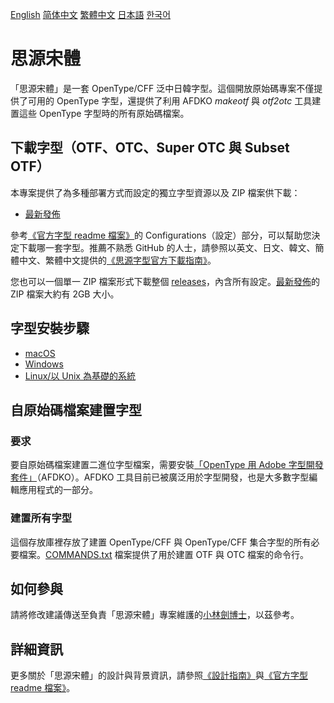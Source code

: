 [English](https://github.com/adobe-fonts/source-han-serif/) [简体中文](README-CN.md) [繁體中文](README-TW.md) [日本語](README-JP.md) [한국어](README-KR.md)

# 思源宋體

「思源宋體」是一套 OpenType/CFF 泛中日韓字型。這個開放原始碼專案不僅提供了可用的 OpenType 字型，還提供了利用 AFDKO *makeotf* 與 *otf2otc* 工具建置這些 OpenType 字型時的所有原始碼檔案。

## 下載字型（OTF、OTC、Super OTC 與 Subset OTF）

本專案提供了為多種部署方式而設定的獨立字型資源以及 ZIP 檔案供下載：

* [最新發佈](https://github.com/adobe-fonts/source-han-serif/tree/release)

參考[《官方字型 readme 檔案》](https://github.com/adobe-fonts/source-han-serif/raw/release/SourceHanSerifReadMe.pdf)的 Configurations（設定）部分，可以幫助您決定下載哪一套字型。推薦不熟悉 GitHub 的人士，請參照以英文、日文、韓文、簡體中文、繁體中文提供的[《思源字型官方下載指南》](https://github.com/adobe-fonts/source-han-serif/raw/release/download-guide-source-han.pdf)。

您也可以一個單一 ZIP 檔案形式下載整個 [releases](../../releases)，內含所有設定。[最新發佈](../../releases/latest)的 ZIP 檔案大約有 2GB 大小。

## 字型安裝步驟

* [macOS](https://support.apple.com/en-us/HT201749)
* [Windows](https://www.microsoft.com/en-us/Typography/TrueTypeInstall.aspx)
* [Linux/以 Unix 為基礎的系統](https://github.com/adobe-fonts/source-code-pro/issues/17#issuecomment-8967116)

## 自原始碼檔案建置字型

### 要求

要自原始碼檔案建置二進位字型檔案，需要安裝[「OpenType 用 Adobe 字型開發套件」](http://www.adobe.com/devnet/opentype/afdko.html)（AFDKO）。AFDKO 工具目前已被廣泛用於字型開發，也是大多數字型編輯應用程式的一部分。

### 建置所有字型

這個存放庫裡存放了建置 OpenType/CFF 與 OpenType/CFF 集合字型的所有必要檔案。[COMMANDS.txt](COMMANDS.txt) 檔案提供了用於建置 OTF 與 OTC 檔案的命令行。

## 如何參與

請將修改建議傳送至負責「思源宋體」專案維護的[小林劍博士](mailto:lunde@adobe.com?subject=[GitHub]%20Source%20Han%20Serif)，以茲參考。

## 詳細資訊

更多關於「思源宋體」的設計與背景資訊，請參照[《設計指南》](https://github.com/adobe-fonts/source-han-serif/raw/release/SourceHanSerifDesignGuide.pdf)與[《官方字型 readme 檔案》](https://github.com/adobe-fonts/source-han-serif/raw/release/SourceHanSerifReadMe.pdf)。
